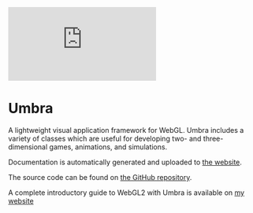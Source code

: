 [![npm bundle size](https://img.shields.io/bundlephobia/minzip/@lakuna/umbra.js?style=for-the-badge)](https://bundlephobia.com/package/@lakuna/umbra.js)

# Umbra

A lightweight visual application framework for WebGL.
Umbra includes a variety of classes which are useful for developing two- and three-dimensional games, animations, and simulations.

Documentation is automatically generated and uploaded to [the website](https://umbra.lakuna.pw/).

The source code can be found on [the GitHub repository](https://github.com/Lakuna/Umbra).

A complete introductory guide to WebGL2 with Umbra is available on [my website](https://www.lakuna.pw/webgl)
